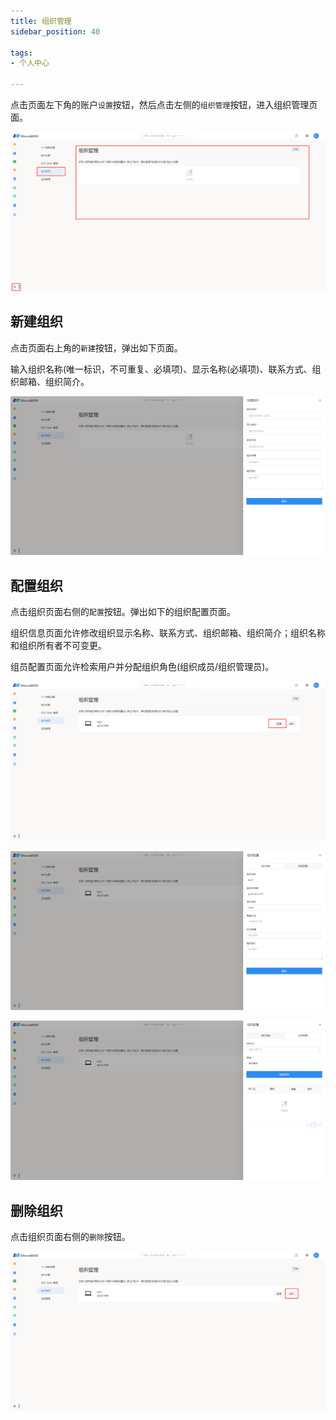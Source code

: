 ```yaml
---
title: 组织管理
sidebar_position: 40

tags: 
- 个人中心

---
```


点击页面左下角的账户`设置`按钮，然后点击左侧的`组织管理`按钮，进入组织管理页面。

![组织管理](./组织管理.png "组织管理")

## 新建组织

点击页面右上角的`新建`按钮，弹出如下页面。

输入组织名称(唯一标识，不可重复、必填项)、显示名称(必填项)、联系方式、组织邮箱、组织简介。

![新建组织](./新建组织.png "新建组织")

## 配置组织

点击组织页面右侧的`配置`按钮。弹出如下的组织配置页面。

组织信息页面允许修改组织显示名称、联系方式、组织邮箱、组织简介；组织名称和组织所有者不可变更。

组员配置页面允许检索用户并分配组织角色(组织成员/组织管理员)。

![配置组织](./配置组织.png "配置组织")

![组织信息](./组织信息.png "组织信息")

![组员配置](./组员配置.png "组员配置")

## 删除组织

点击组织页面右侧的`删除`按钮。

![删除组织](./删除组织.png "删除组织")